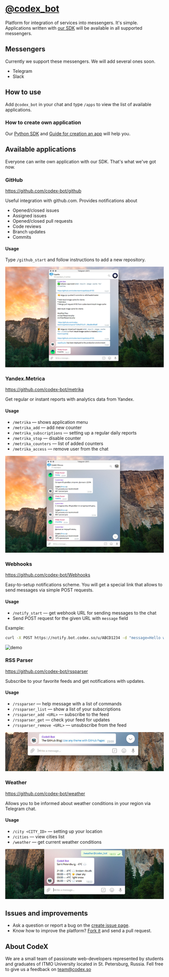 # [@codex_bot](https://codex.so/bot)
Platform for integration of services into messengers. It's simple. Applications written with [our SDK](https://github.com/codex-bot/sdk-python) will be available in all supported messengers.

## Messengers
Currently we support these messengers. We will add several ones soon.

- Telegram
- Slack

## How to use

Add `@codex_bot` in your chat and type `/apps` to view the list of available applications.

### How to create own application

Our [Python SDK](https://github.com/codex-bot/sdk-python) and [Guide for creation an app](https://github.com/codex-team/codex.bot/wiki/Developer's-Guide) will help you.

## Available applications
Everyone can write own application with our SDK. That's what we've got now.

### GitHub
https://github.com/codex-bot/github

Useful integration with github.com. Provides notifications about
- Opened/closed issues
- Assigned issues
- Opened/closed pull requests
- Code reviews
- Branch updates
- Commits

#### Usage
Type `/github_start` and follow instructions to add a new repository.

![](./images/de15cea7-d234-4ddb-9923-c76fa0ec803a.jpeg)

### Yandex.Metrica
https://github.com/codex-bot/metrika

Get regular or instant reports with analytics data from Yandex.

#### Usage
- `/metrika` — shows application menu
- `/metrika_add` — add new counter
- `/metrika_subscriptions` — setting up a regular daily reports
- `/metrika_stop` — disable counter
- `/metrika_counters` — list of added counters
- `/metrika_access` — remove user from the chat

![](./images/52a46a39-4573-4597-a0a1-9ac6d7e87120.jpeg)

### Webhooks
https://github.com/codex-bot/Webhooks

Easy-to-setup notifications scheme. You will get a special link that allows to send messages via simple POST requests.

#### Usage
- `/notify_start` — get webhook URL for sending messages to the chat
- Send POST request for the given URL with `message` field

Example:
```bash
curl -X POST https://notify.bot.codex.so/u/ABCD1234 -d "message=Hello world"
```

![demo](https://user-images.githubusercontent.com/15448200/29435981-1c1e223e-83b2-11e7-8ee0-a3568b40ed7b.gif "You'll get a Hello world message in the telegram chat")

### RSS Parser
https://github.com/codex-bot/rssparser

Subscribe to your favorite feeds and get notifications with updates.

#### Usage
- `/rssparser` — help message with a list of commands
- `/rssparser_list` — show a list of your subscriptions
- `/rssparser_add <URL>` — subscribe to the feed
- `/rssparser_get` — check your feed for updates
- `/rssparser_remove <URL>` — unsubscribe from the feed

![](./images/0f595425-82e6-4793-a342-875b189f05d8.jpeg)

### Weather
https://github.com/codex-bot/weather

Allows you to be informed about weather conditions in your region via Telegram chat.

#### Usage
- `/city <CITY_ID>` — setting up your location
- `/cities` — view cities list
- `/weather` — get current weather conditions

![](./images/3ee93508-ef47-4c61-9c2f-988e2e6d9b93.jpeg)

## Issues and improvements

- Ask a question or report a bug on the [create issue page](https://github.com/codex-team/codex.bot/issues/new).
- Know how to improve the platform? [Fork it](https://github.com/codex-team/codex.bot) and send a pull request.

## About CodeX

We are a small team of passionate web-developers represented by students and graduates of ITMO University located in St. Petersburg, Russia. Fell free to give us a feedback on  [team@codex.so](mailto:team@codex.so)
